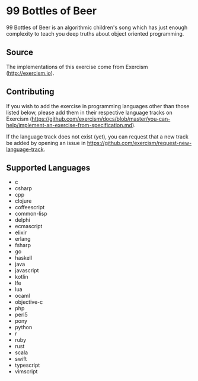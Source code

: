 # 99 Bottles of Beer

99 Bottles of Beer is an algorithmic children's song which has just enough
complexity to teach you deep truths about object oriented programming.

## Source

The implementations of this exercise come from Exercism (http://exercism.io).

## Contributing

If you wish to add the exercise in programming languages other than those
listed below, please add them in their respective language tracks on Exercism
(https://github.com/exercism/docs/blob/master/you-can-help/implement-an-exercise-from-specification.md).

If the language track does not exist (yet), you can request that a new track
be added by opening an issue in https://github.com/exercism/request-new-language-track.

## Supported Languages

- c
- csharp
- cpp
- clojure
- coffeescript
- common-lisp
- delphi
- ecmascript
- elixir
- erlang
- fsharp
- go
- haskell
- java
- javascript
- kotlin
- lfe
- lua
- ocaml
- objective-c
- php
- perl5
- pony
- python
- r
- ruby
- rust
- scala
- swift
- typescript
- vimscript
